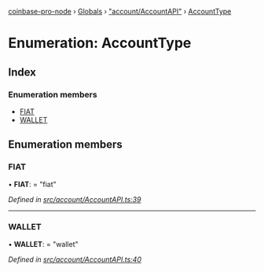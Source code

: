 [coinbase-pro-node](../README.md) › [Globals](../globals.md) › ["account/AccountAPI"](../modules/_account_accountapi_.md) › [AccountType](_account_accountapi_.accounttype.md)

# Enumeration: AccountType

## Index

### Enumeration members

- [FIAT](_account_accountapi_.accounttype.md#fiat)
- [WALLET](_account_accountapi_.accounttype.md#wallet)

## Enumeration members

### FIAT

• **FIAT**: = "fiat"

_Defined in [src/account/AccountAPI.ts:39](https://github.com/bennyn/coinbase-pro-node/blob/2af663b/src/account/AccountAPI.ts#L39)_

---

### WALLET

• **WALLET**: = "wallet"

_Defined in [src/account/AccountAPI.ts:40](https://github.com/bennyn/coinbase-pro-node/blob/2af663b/src/account/AccountAPI.ts#L40)_
